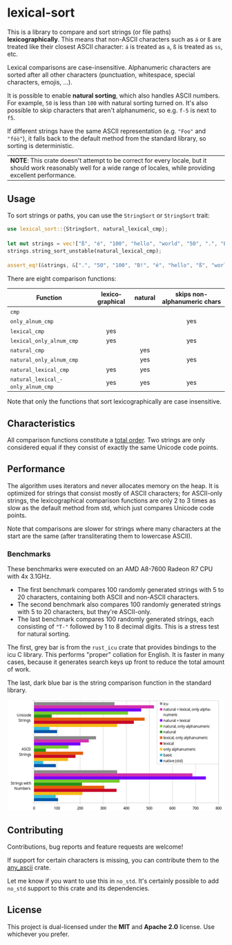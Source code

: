 # lexical-sort

This is a library to compare and sort strings (or file paths) **lexicographically**. This means that non-ASCII characters such as `á` or `ß` are treated like their closest ASCII character: `á` is treated as `a`, `ß` is treated as `ss`, etc.

Lexical comparisons are case-insensitive. Alphanumeric characters are sorted after all other characters (punctuation, whitespace, special characters, emojis, ...).

It is possible to enable **natural sorting**, which also handles ASCII numbers. For example, `50` is less than `100` with natural sorting turned on. It's also possible to skip characters that aren't alphanumeric, so e.g. `f-5` is next to `f5`.

If different strings have the same ASCII representation (e.g. `"Foo"` and `"fóò"`), it falls back to the default method from the standard library, so sorting is deterministic.

<table><tr><td>
<b>NOTE</b>: This crate doesn't attempt to be correct for every locale, but it should work reasonably well for a wide range of locales, while providing excellent performance.
</td></tr></table>

## Usage

To sort strings or paths, you can use the `StringSort` or `StringSort` trait:

```rust
use lexical_sort::{StringSort, natural_lexical_cmp};

let mut strings = vec!["ß", "é", "100", "hello", "world", "50", ".", "B!"];
strings.string_sort_unstable(natural_lexical_cmp);

assert_eq!(&strings, &[".", "50", "100", "B!", "é", "hello", "ß", "world"]);
```

There are eight comparison functions:

| Function                         | lexico­graphical | natural | skips non-alphanumeric chars |
| -------------------------------- |:---------------:|:-------:|:----------------------------:|
| `cmp`                            |                 |         |                              |
| `only_alnum_cmp`                 |                 |         | yes                          |
| `lexical_cmp`                    | yes             |         |                              |
| `lexical_only_alnum_cmp`         | yes             |         | yes                          |
| `natural_cmp`                    |                 | yes     |                              |
| `natural_only_alnum_cmp`         |                 | yes     | yes                          |
| `natural_lexical_cmp`            | yes             | yes     |                              |
| `natural_lexical_­only_alnum_cmp` | yes             | yes     | yes                          |

Note that only the functions that sort lexicographically are case insensitive.

## Characteristics

All comparison functions constitute a [total order](https://en.wikipedia.org/wiki/Total_order). Two strings are only considered equal if they consist of exactly the same Unicode code points.

## Performance

The algorithm uses iterators and never allocates memory on the heap. It is optimized for strings that consist mostly of ASCII characters; for ASCII-only strings, the lexicographical comparison functions are only 2 to 3 times as slow as the default method from std, which just compares
Unicode code points.

Note that comparisons are slower for strings where many characters at the start are the same (after transliterating them to lowercase ASCII).

### Benchmarks

These benchmarks were executed on an AMD A8-7600 Radeon R7 CPU with 4x 3.1GHz.

- The first benchmark compares 100 randomly generated strings with 5 to 20 characters, containing both ASCII and non-ASCII characters.
- The second benchmark also compares 100 randomly generated strings with 5 to 20 characters, but they're ASCII-only.
- The last benchmark compares 100 randomly generated strings, each consisting of `"T-"` followed by 1 to 8 decimal digits. This is a stress test for natural sorting.

The first, grey bar is from the `rust_icu` crate that provides bindings to the icu C library. This performs "proper" collation for English. It is faster in many cases, because it generates search keys up front to reduce the total amount of work.

The last, dark blue bar is the string comparison function in the standard library.

![Diagrams](./docs/Diagrams.png)

## Contributing

Contributions, bug reports and feature requests are welcome!

If support for certain characters is missing, you can contribute them to the [any_ascii](https://github.com/hunterwb/any-ascii) crate.

Let me know if you want to use this in `no_std`. It's certainly possible to add `no_std` support to this crate and its dependencies.

## License

This project is dual-licensed under the **MIT** and **Apache 2.0** license.
Use whichever you prefer.
